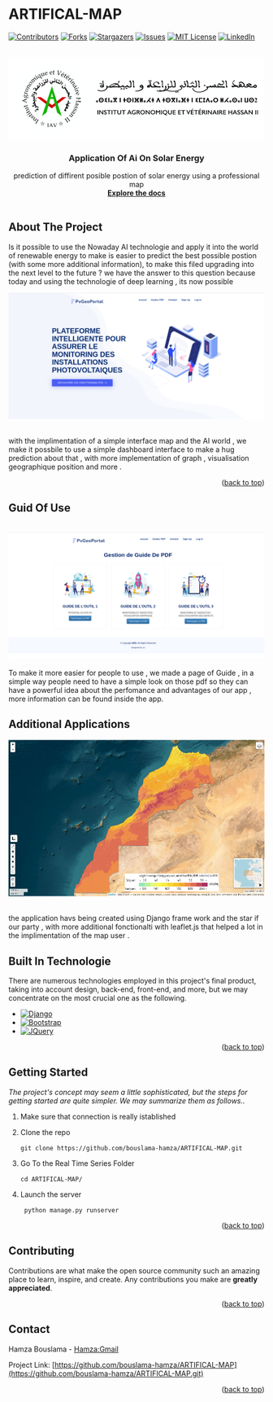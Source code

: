 # ARTIFICAL-MAP
<a name="readme-top"></a>
[![Contributors][contributors-shield]][contributors-url]
[![Forks][forks-shield]][forks-url]
[![Stargazers][stars-shield]][stars-url]
[![Issues][issues-shield]][issues-url]
[![MIT License][license-shield]][license-url]
[![LinkedIn][linkedin-shield]][linkedin-url]

<!-- logo-->
<br />
<div align="center">
  <a href="#">
    <img src="AI_MAP/static/appfunction/images/iav.png" alt="Logo">
  </a>

  <h3 align="center">Application Of Ai On Solar Energy</h3>

  <p align="center">
    prediction of diffirent posible postion of solar energy using a professional map
    <br />
    <a href="https://github.com/bouslama-hamza"><strong>Explore the docs</strong></a>
    <br />
    <br />
  </p>
</div>

<!-- ABOUT THE PROJECT -->
## About The Project

<!-- text about the real time prediction -->
Is it possible to use the Nowaday AI technologie and apply it into the world of renewable energy to make is easier to predict the best possible postion (with some more additional information), to make this filed upgrading into the next level to the future ? we have the answer to this question because today and using the technologie of deep learning , its now possible
<br>
<div align="center">
<a href="#">
    <img src="App Images/first.png" alt="Logo">
  </a>
</div>
<br>

with the implimentation of a simple interface map and the AI world , we make it possbile to use a simple dashboard interface to make a hug prediction about that , with more implementation of graph , visualisation geographique position and more .
<p align="right">(<a href="#readme-top">back to top</a>)</p>

## Guid Of Use
<br>
<div align="center">
<a href="#">
    <img src="App Images/guid.png" alt="Logo">
  </a>
</div>
<br>
To make it more easier for people to use , we made a page of Guide , in a simple way people need to have a simple look on those pdf so they can have a powerful idea about the perfomance and advantages of our app , more information can be found inside the app.

## Additional Applications
<div align="center">
<a href="#">
    <img src="App Images/map_page.png" alt="Logo">
  </a>
</div>
<br>

the application havs being created using Django frame work and the star if our party , with more additional fonctionalti with leaflet.js that helped a lot in the implimentation of the map user .

## Built In Technologie
There are numerous technologies employed in this project's final product, taking into account design, back-end, front-end, and more, but we may concentrate on the most crucial one as the following.

* [![Django][Django.com]][Django-url]
* [![Bootstrap][Bootstrap.com]][Bootstrap-url]
* [![JQuery][JQuery.com]][JQuery-url]

<p align="right">(<a href="#readme-top">back to top</a>)</p>


<!-- GETTING STARTED -->
## Getting Started

_The project's concept may seem a little sophisticated, but the steps for getting started are quite simpler. We may summarize them as follows.._

1. Make sure that connection is really istablished
2. Clone the repo
   ```
   git clone https://github.com/bouslama-hamza/ARTIFICAL-MAP.git
   ```

3. Go To the Real Time Series Folder
   ```
   cd ARTIFICAL-MAP/
   ```
   
4. Launch the server
   ```
    python manage.py runserver
   ``` 

<p align="right">(<a href="#readme-top">back to top</a>)</p>


<!-- CONTRIBUTING -->
## Contributing

Contributions are what make the open source community such an amazing place to learn, inspire, and create. Any contributions you make are **greatly appreciated**.

<p align="right">(<a href="#readme-top">back to top</a>)</p>


<!-- CONTACT -->
## Contact

Hamza Bouslama - [Hamza:Gmail](ham.bousa98@gmail.com)

Project Link: [https://github.com/bouslama-hamza/ARTIFICAL-MAP](https://github.com/bouslama-hamza/ARTIFICAL-MAP.git)

<p align="right">(<a href="#readme-top">back to top</a>)</p>

<!-- MARKDOWN LINKS & IMAGES -->
<!-- https://www.markdownguide.org/basic-syntax/#reference-style-links -->
[contributors-shield]: https://img.shields.io/github/contributors/othneildrew/Best-README-Template.svg?style=for-the-badge
[contributors-url]: https://github.com/othneildrew/Best-README-Template/graphs/contributors
[forks-shield]: https://img.shields.io/github/forks/othneildrew/Best-README-Template.svg?style=for-the-badge
[forks-url]: https://github.com/othneildrew/Best-README-Template/network/members
[stars-shield]: https://img.shields.io/github/stars/othneildrew/Best-README-Template.svg?style=for-the-badge
[stars-url]: https://github.com/othneildrew/Best-README-Template/stargazers
[issues-shield]: https://img.shields.io/github/issues/othneildrew/Best-README-Template.svg?style=for-the-badge
[issues-url]: https://github.com/othneildrew/Best-README-Template/issues
[license-shield]: https://img.shields.io/github/license/othneildrew/Best-README-Template.svg?style=for-the-badge
[license-url]: https://github.com/othneildrew/Best-README-Template/blob/master/LICENSE.txt
[linkedin-shield]: https://img.shields.io/badge/-LinkedIn-black.svg?style=for-the-badge&logo=linkedin&colorB=555
[linkedin-url]: https://linkedin.com/in/hamza-bouslama
[Bootstrap.com]: https://img.shields.io/badge/Bootstrap-563D7C?style=for-the-badge&logo=bootstrap&logoColor=white
[Bootstrap-url]: https://getbootstrap.com
[JQuery.com]: https://img.shields.io/badge/jQuery-0769AD?style=for-the-badge&logo=jquery&logoColor=white
[JQuery-url]: https://jquery.com 
[Django.com]:https://img.shields.io/badge/Django-0769AD?style=for-the-badge&logo=django&logoColor=white
[Django-url]:https://www.djangoproject.com/